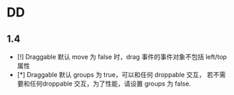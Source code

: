 # DD

## 1.4

 - [!] Draggable 默认 move 为 false 时，drag 事件的事件对象不包括 left/top 属性
 - [*] Draggable 默认 groups 为 true，可以和任何 droppable 交互，
若不需要和任何droppable 交互，为了性能，请设置 groups 为 false.

